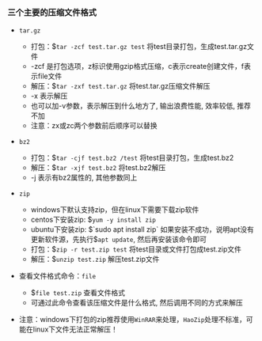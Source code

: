 ### 三个主要的压缩文件格式

- `tar.gz`
    * 打包：$`tar -zcf test.tar.gz test` 将test目录打包，生成test.tar.gz文件
    * -zcf 是打包选项，z标识使用gzip格式压缩，c表示create创建文件，f表示file文件
    * 解压：$`tar -zxf test.tar.gz` 将test.tar.gz压缩文件解压
    * -x 表示解压
    * 也可以加-v参数，表示解压到什么地方了, 输出浪费性能, 效率较低, 推荐不加
    * 注意：zx或zc两个参数前后顺序可以替换
- `bz2`
    * 打包：$`tar -cjf test.bz2 /test` 将test目录打包，生成test.bz2
    * 解压：$`tar -xjf test.bz2` 将test.bz2解压
    * -j 表示有bz2属性的, 其他参数同上

- `zip`
    * windows下默认支持zip，但在linux下需要下载zip软件
    * centos下安装zip: $`yum -y install zip`
    * ubuntu下安装zip: $`sudo apt install zip` 如果安装不成功，说明apt没有更新软件源，先执行$`apt update`, 然后再安装该命令即可
    * 打包：$`zip -r test.zip test` 将test目录或文件打包成test.zip文件
    * 解压：$`unzip test.zip` 解压test.zip文件

- 查看文件格式命令：`file`
    * $`file test.zip` 查看文件格式
    * 可通过此命令查看该压缩文件是什么格式, 然后调用不同的方式来解压

- 注意：windows下打包的zip推荐使用`WinRAR`来处理，`HaoZip`处理不标准，可能在linux下文件无法正常解压！